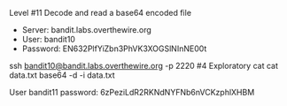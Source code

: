 Level #11 Decode and read a base64 encoded file
- Server: bandit.labs.overthewire.org
- User: bandit10
- Password: EN632PlfYiZbn3PhVK3XOGSlNInNE00t

ssh bandit10@bandit.labs.overthewire.org -p 2220
#4 Exploratory cat
cat data.txt
base64 -d -i data.txt

User bandit11 password: 6zPeziLdR2RKNdNYFNb6nVCKzphlXHBM
